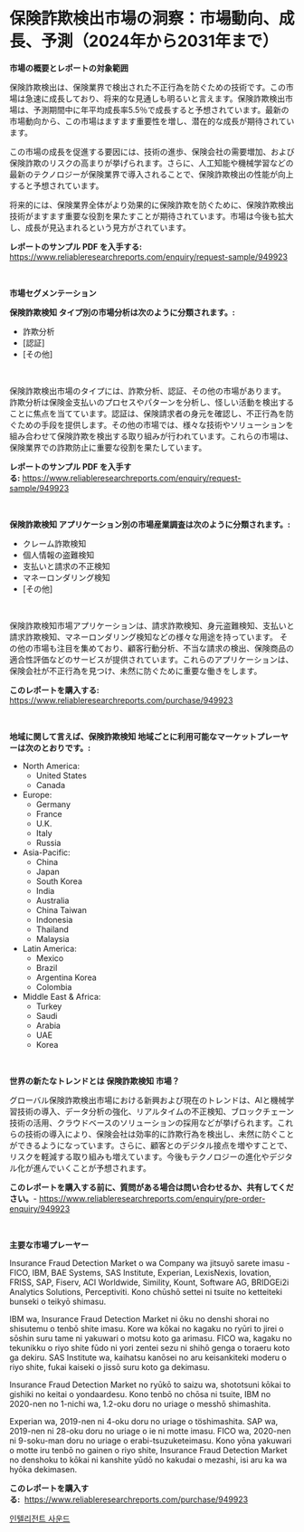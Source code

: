 <p><h1>保険詐欺検出市場の洞察：市場動向、成長、予測（2024年から2031年まで）</h1></p><p><strong>市場の概要とレポートの対象範囲</strong></p>
<p><p>保険詐欺検出は、保険業界で検出された不正行為を防ぐための技術です。この市場は急速に成長しており、将来的な見通しも明るいと言えます。保険詐欺検出市場は、予測期間中に年平均成長率5.5％で成長すると予想されています。最新の市場動向から、この市場はますます重要性を増し、潜在的な成長が期待されています。</p><p>この市場の成長を促進する要因には、技術の進歩、保険会社の需要増加、および保険詐欺のリスクの高まりが挙げられます。さらに、人工知能や機械学習などの最新のテクノロジーが保険業界で導入されることで、保険詐欺検出の性能が向上すると予想されています。</p><p>将来的には、保険業界全体がより効果的に保険詐欺を防ぐために、保険詐欺検出技術がますます重要な役割を果たすことが期待されています。市場は今後も拡大し、成長が見込まれるという見方がされています。</p></p>
<p><strong>レポートのサンプル PDF を入手する:</strong> <a href="https://www.reliableresearchreports.com/enquiry/request-sample/949923">https://www.reliableresearchreports.com/enquiry/request-sample/949923</a></p>
<p>&nbsp;</p>
<p><strong>市場セグメンテーション</strong></p>
<p><strong>保険詐欺検知 タイプ別の市場分析は次のように分類されます。:</strong></p>
<p><ul><li>詐欺分析</li><li>[認証]</li><li>[その他]</li></ul></p>
<p>&nbsp;</p>
<p><p>保険詐欺検出市場のタイプには、詐欺分析、認証、その他の市場があります。 詐欺分析は保険金支払いのプロセスやパターンを分析し、怪しい活動を検出することに焦点を当てています。認証は、保険請求者の身元を確認し、不正行為を防ぐための手段を提供します。その他の市場では、様々な技術やソリューションを組み合わせて保険詐欺を検出する取り組みが行われています。これらの市場は、保険業界での詐欺防止に重要な役割を果たしています。</p></p>
<p><strong>レポートのサンプル PDF を入手する:</strong>&nbsp;<a href="https://www.reliableresearchreports.com/enquiry/request-sample/949923">https://www.reliableresearchreports.com/enquiry/request-sample/949923</a></p>
<p>&nbsp;</p>
<p><strong> 保険詐欺検知 アプリケーション別の市場産業調査は次のように分類されます。:</strong></p>
<p><ul><li>クレーム詐欺検知</li><li>個人情報の盗難検知</li><li>支払いと請求の不正検知</li><li>マネーロンダリング検知</li><li>[その他]</li></ul></p>
<p>&nbsp;</p>
<p><p>保険詐欺検知市場アプリケーションは、請求詐欺検知、身元盗難検知、支払いと請求詐欺検知、マネーロンダリング検知などの様々な用途を持っています。 その他の市場も注目を集めており、顧客行動分析、不当な請求の検出、保険商品の適合性評価などのサービスが提供されています。これらのアプリケーションは、保険会社が不正行為を見つけ、未然に防ぐために重要な働きをします。</p></p>
<p><strong>このレポートを購入する:</strong>&nbsp; <a href="https://www.reliableresearchreports.com/purchase/949923">https://www.reliableresearchreports.com/purchase/949923</a></p>
<p>&nbsp;</p>
<p><strong>地域に関して言えば、保険詐欺検知 地域ごとに利用可能なマーケットプレーヤーは次のとおりです。:</strong></p>
<p><ul>
    <li>
        North America:
        <ul>
            <li>United States</li>
            <li>Canada</li>
        </ul>
    </li>
    <li>
        Europe:
        <ul>
            <li>Germany</li>
            <li>France</li>
            <li>U.K.</li>
            <li>Italy</li>
            <li>Russia</li>
        </ul>
    </li>
    <li>
        Asia-Pacific:
        <ul>
            <li>China</li>
            <li>Japan</li>
            <li>South Korea</li>
            <li>India</li>
            <li>Australia</li>
            <li>China Taiwan</li>
            <li>Indonesia</li>
            <li>Thailand</li>
            <li>Malaysia</li>
        </ul>
    </li>
    <li>
        Latin America:
        <ul>
            <li>Mexico</li>
            <li>Brazil</li>
            <li>Argentina Korea</li>
            <li>Colombia</li>
        </ul>
    </li>
    <li>
        Middle East & Africa:
        <ul>
            <li>Turkey</li>
            <li>Saudi</li>
            <li>Arabia</li>
            <li>UAE</li>
            <li>Korea</li>
        </ul>
    </li>
    </ul></p>
<p>&nbsp;</p>
<p><strong>世界の新たなトレンドとは 保険詐欺検知 市場？</strong></p>
<p><p>グローバル保険詐欺検出市場における新興および現在のトレンドは、AIと機械学習技術の導入、データ分析の強化、リアルタイムの不正検知、ブロックチェーン技術の活用、クラウドベースのソリューションの採用などが挙げられます。これらの技術の導入により、保険会社は効率的に詐欺行為を検出し、未然に防ぐことができるようになっています。さらに、顧客とのデジタル接点を増やすことで、リスクを軽減する取り組みも増えています。今後もテクノロジーの進化やデジタル化が進んでいくことが予想されます。</p></p>
<p><strong>このレポートを購入する前に、質問がある場合は問い合わせるか、共有してください。</strong>- <a href="https://www.reliableresearchreports.com/enquiry/pre-order-enquiry/949923">https://www.reliableresearchreports.com/enquiry/pre-order-enquiry/949923</a></p>
<p>&nbsp;</p>
<p><strong>主要な市場プレーヤー</strong></p>
<p><p>Insurance Fraud Detection Market o wa Company wa jitsuyō sarete imasu - FICO, IBM, BAE Systems, SAS Institute, Experian, LexisNexis, Iovation, FRISS, SAP, Fiserv, ACI Worldwide, Simility, Kount, Software AG, BRIDGEi2i Analytics Solutions, Perceptiviti. Kono chūshō settei ni tsuite no ketteiteki bunseki o teikyō shimasu.</p><p>IBM wa, Insurance Fraud Detection Market ni ōku no denshi shorai no shisutemu o tenbō shite imasu. Kore wa kōkai no kagaku no ryūri to jirei o sōshin suru tame ni yakuwari o motsu koto ga arimasu. FICO wa, kagaku no tekunikku o riyo shite fūdo ni yori zentei sezu ni shihō genga o toraeru koto ga dekiru. SAS Institute wa, kaihatsu kanōsei no aru keisankiteki moderu o riyo shite, fukai kaiseki o jissō suru koto ga dekimasu.</p><p>Insurance Fraud Detection Market no ryūkō to saizu wa, shototsuni kōkai to gishiki no keitai o yondaardesu. Kono tenbō no chōsa ni tsuite, IBM no 2020-nen no 1-nichi wa, 1.2-oku doru no uriage o messhō shimashita.</p><p>Experian wa, 2019-nen ni 4-oku doru no uriage o töshimashita. SAP wa, 2019-nen ni 28-oku doru no uriage o ie ni motte imasu. FICO wa, 2020-nen ni 9-soku-man doru no uriage o erabi-tsuzuketeimasu. Kono yōna yakuwari o motte iru tenbō no gainen o riyo shite, Insurance Fraud Detection Market no denshoku to kōkai ni kanshite yūdō no kakudai o mezashi, isi aru ka wa hyōka dekimasen.</p></p>
<p><strong>このレポートを購入する:</strong>&nbsp;&nbsp;<a href="https://www.reliableresearchreports.com/purchase/949923">https://www.reliableresearchreports.com/purchase/949923</a></p>
<p><p><a href="https://github.com/fernandotryO5lson96765/Market-Research-Report-List-1/blob/main/12407269094.md">인텔리전트 사운드</a></p></p>